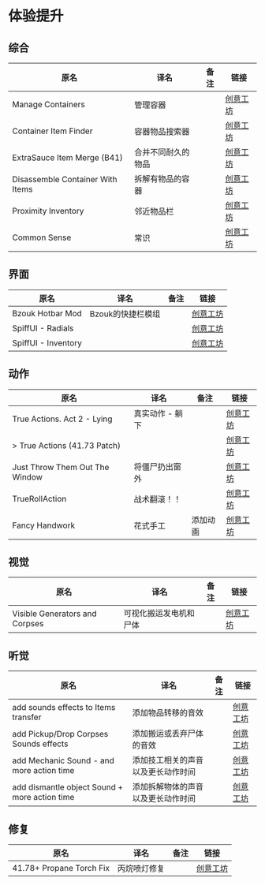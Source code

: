 # 体验提升

## 综合

| 原名                             | 译名               | 备注 | 链接                                                                          |
| -------------------------------- | ------------------ | ---- | ----------------------------------------------------------------------------- |
| Manage Containers                | 管理容器           |      | [创意工坊](https://steamcommunity.com/sharedfiles/filedetails/?id=2650547917) |
| Container Item Finder            | 容器物品搜索器     |      | [创意工坊](https://steamcommunity.com/sharedfiles/filedetails/?id=2846623627) |
| ExtraSauce Item Merge (B41)      | 合并不同耐久的物品 |      | [创意工坊](https://steamcommunity.com/sharedfiles/filedetails/?id=2593898609) |
| Disassemble Container With Items | 拆解有物品的容器   |      | [创意工坊](https://steamcommunity.com/sharedfiles/filedetails/?id=2835852387) |
| Proximity Inventory              | 邻近物品栏         |      | [创意工坊](https://steamcommunity.com/sharedfiles/filedetails/?id=2847184718) |
| Common Sense                     | 常识               |      | [创意工坊](https://steamcommunity.com/sharedfiles/filedetails/?id=287584829)  |

## 界面

| 原名                | 译名              | 备注 | 链接                                                                          |
| ------------------- | ----------------- | ---- | ----------------------------------------------------------------------------- |
| Bzouk Hotbar Mod    | Bzouk的快捷栏模组 |      | [创意工坊](https://steamcommunity.com/sharedfiles/filedetails/?id=2434425002) |
| SpiffUI - Radials   |                   |      | [创意工坊](https://steamcommunity.com/sharedfiles/filedetails/?id=2802525922) |
| SpiffUI - Inventory |                   |      | [创意工坊](https://steamcommunity.com/sharedfiles/filedetails/?id=2799848602) |

## 动作

| 原名                           | 译名            | 备注     | 链接                                                                          |
| ------------------------------ | --------------- | -------- | ----------------------------------------------------------------------------- |
| True Actions. Act 2 - Lying    | 真实动作 - 躺下 |          | [创意工坊](https://steamcommunity.com/sharedfiles/filedetails/?id=2487022075) |
| > True Actions (41.73 Patch)   |                 |          | [创意工坊](https://steamcommunity.com/sharedfiles/filedetails/?id=2849866277) |
| Just Throw Them Out The Window | 将僵尸扔出窗外  |          | [创意工坊](https://steamcommunity.com/sharedfiles/filedetails/?id=2659216714) |
| TrueRollAction                 | 战术翻滚！！    |          | [创意工坊](https://steamcommunity.com/sharedfiles/filedetails/?id=2814226196) |
| Fancy Handwork                 | 花式手工        | 添加动画 | [创意工坊](https://steamcommunity.com/sharedfiles/filedetails/?id=2904920097) |

## 视觉

| 原名                           | 译名                   | 备注 | 链接                                                                          |
| ------------------------------ | ---------------------- | ---- | ----------------------------------------------------------------------------- |
| Visible Generators and Corpses | 可视化搬运发电机和尸体 |      | [创意工坊](https://steamcommunity.com/sharedfiles/filedetails/?id=2809719515) |

## 听觉

| 原名                                          | 译名                               | 备注 | 链接                                                                          |
| --------------------------------------------- | ---------------------------------- | ---- | ----------------------------------------------------------------------------- |
| add sounds effects to Items transfer          | 添加物品转移的音效                 |      | [创意工坊](https://steamcommunity.com/sharedfiles/filedetails/?id=2840177363) |
| add Pickup/Drop Corpses Sounds effects        | 添加搬运或丢弃尸体的音效           |      | [创意工坊](https://steamcommunity.com/sharedfiles/filedetails/?id=2811441212) |
| add Mechanic Sound - and more action time     | 添加技工相关的声音以及更长动作时间 |      | [创意工坊](https://steamcommunity.com/sharedfiles/filedetails/?id=2738293620) |
| add dismantle object Sound + more action time | 添加拆解物体的声音以及更长动作时间 |      | [创意工坊](https://steamcommunity.com/sharedfiles/filedetails/?id=2802234947) |

## 修复

| 原名                     | 译名         | 备注 | 链接                                                                          |
| ------------------------ | ------------ | ---- | ----------------------------------------------------------------------------- |
| 41.78+ Propane Torch Fix | 丙烷喷灯修复 |      | [创意工坊](https://steamcommunity.com/sharedfiles/filedetails/?id=2883755057) |
